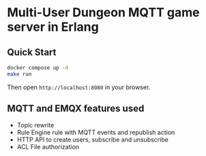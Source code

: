 # Multi-User Dungeon MQTT game server in Erlang

## Quick Start

```bash
docker compose up -d
make run
```

Then open `http://localhost:8080` in your browser.

## MQTT and EMQX features used

- Topic rewrite
- Rule Engine rule with MQTT events and republish action
- HTTP API to create users, subscribe and unsubscribe
- ACL File authorization
